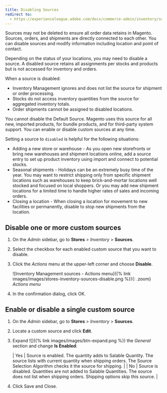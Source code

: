 ```yaml
---
title: Disabling Sources
redirect to:
  - https://experienceleague.adobe.com/docs/commerce-admin/inventory/sources/sources-disable.html
---
```


Sources may not be deleted to ensure all order data retains in Magento. Sources, orders, and shipments are directly connected to each other. You can disable sources and modify information including location and point of contact.

Depending on the status of your locations, you may need to disable a source. A disabled source retains all assignments per stocks and products but is not accessed for inventory and orders.

When a source is disabled:

- Inventory Management ignores and does not list the source for shipment or order processing.
- Stocks do not access inventory quantities from the source for aggregated inventory totals.
- Order shipments cannot be assigned to disabled locations.

You cannot disable the Default Source. Magento uses this source for all new, imported products, for bundle products, and for third-party system support. You can enable or disable custom sources at any time.

Setting a source to `disabled` is helpful for the following situations:

- Adding a new store or warehouse - As you open new storefronts or bring new warehouses and shipment locations online, add a source entry to set up product inventory using import and connect to potential stocks.
- Seasonal shipments - Holidays can be an extremely busy time of the year. You may want to restrict shipping only from specific shipment locations such as warehouses to keep brick-and-mortar locations well stocked and focused on local shoppers. Or you may add new shipment locations for a limited time to handle higher rates of sales and incoming orders.
- Closing a location - When closing a location for movement to new facilities or permanently, disable to stop new shipments from the location.

## Disable one or more custom sources

1. On the _Admin_ sidebar, go to **Stores** > _Inventory_ > **Sources**.

1. Select the checkbox for each enabled custom source that you want to disable.

1. Click the _Actions_ menu at the upper-left corner and choose **Disable**.

   ![Inventory Management sources - Actions menu]({% link images/images/stores-inventory-sources-disable.png %}){: .zoom}
   _Actions menu_

1. In the confirmation dialog, click <span class="btn">OK</span>.

## Enable or disable a single custom source

1. On the _Admin_ sidebar, go to **Stores** > _Inventory_ > **Sources**.

1. Locate a custom source and click **Edit**.

1. Expand ![]({% link images/images/btn-expand.png %}) the _General_ section and change **Is Enabled**:

    | Yes | Source is enabled. The quantity adds to Salable Quantity. The source lists with current quantity when shipping orders. The Source Selection Algorithm checks it the source for shipping. |
    | No | Source is disabled. Quantities are not added to Salable Quantities. The source does not list when shipping orders. Shipping options skip this source. |

1. Click <span class="btn">Save and Close</span>.
